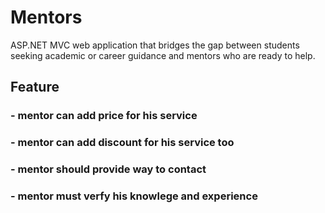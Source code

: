 # Mentors
ASP.NET MVC web application that bridges the gap between students seeking academic or career guidance and mentors who are ready to help.

## Feature
### - mentor can add price for his service
### - mentor can add discount for his service too
### - mentor should provide way to contact
### - mentor must verfy his knowlege and experience

